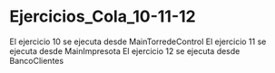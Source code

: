 # Ejercicios_Cola_10-11-12
El ejercicio 10 se ejecuta desde MainTorredeControl
El ejercicio 11 se ejecuta desde MainImpresota
El ejercicio 12 se ejecuta desde BancoClientes
